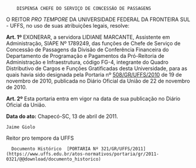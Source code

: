         DISPENSA CHEFE DO SERVIÇO DE CONCESSÃO DE PASSAGENS  

O REITOR  *PRO TEMPORE*  DA UNIVERSIDADE FEDERAL DA FRONTEIRA SUL - UFFS, no uso de suas atribuições legais, resolve:

  **Art. 1º**  EXONERAR, a servidora LIDIANE MARCANTE, Assistente em Administração, SIAPE Nº 1789249, das funções de Chefe de Serviço de Concessão de Passagens da Divisão de Conferência Financeira do Departamento de Programação e Pagamentos da Pró-Reitoria de Administração e Infraestrutura, código FG-4, integrante do Quadro Distributivo de Cargos e Funções Gratificadas desta Universidade, para as quais havia sido designada pela Portaria nº  [508/GR/UFFS/2010](https://www.uffs.edu.br/atos-normativos/portaria/gr/2010-0508) de 19 de novembro de 2010, publicada no Diário Oficial da União de 22 de novembro de 2010.

  **Art. 2º**  Esta portaria entra em vigor na data de sua publicação no Diário Oficial da União.

  

   **Data do ato:** Chapecó-SC, 13 de abril de 2011.   
 

    Jaime Giolo   
 Reitor pro tempore da UFFS 

      Documento Histórico  [PORTARIA Nº 321/GR/UFFS/2011](https://www.uffs.edu.br/atos-normativos/portaria/gr/2011-0321/@@download/documento_historico)     
      